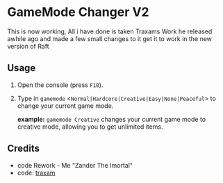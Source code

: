 ﻿
# GameMode Changer V2

This is now working, All i have done is taken Traxams Work he released awhile ago 
and made a few small changes to it get it to work in the new version of Raft

## Usage
1. Open the console (press `F10`).
2. Type in `gamemode` <`Normal|Hardcore|Creative|Easy|None|Peaceful`> to change your current game mode.

    **example:** `gamemode Creative` changes your current game mode to creative mode, allowing you to get unlimited items.

## Credits
* code Rework - Me "Zander The Imortal"
* code: [traxam](https://trax.am)
